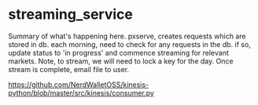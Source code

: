 # streaming_service
Summary of what's happening here.
pxserve, creates requests which are stored in db.
each morning, need to check for any requests in the db.
if so, update status to 'in progress' and commence streaming for relevant markets.
Note, to stream, we will need to lock a key for the day. 
Once stream is complete, email file to user.


https://github.com/NerdWalletOSS/kinesis-python/blob/master/src/kinesis/consumer.py